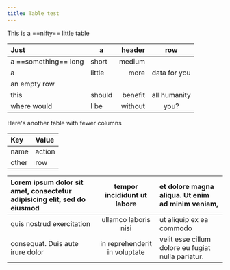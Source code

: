 ```yaml
---
title: Table test
---
```


This is a ==nifty== little table

| Just | a | header | row |
|:---|---|----:|:---:|
| a ==something== long | short | medium ||
| a | little | more | data for you |
| an empty row |
| this | should | benefit | all humanity|
| where would | I be | without | you? |

Here's another table with fewer columns

| Key | Value |
|:----|:------|
|name |action |
|other| row   |

| Lorem ipsum dolor sit amet, consectetur adipisicing elit, sed do eiusmod |tempor incididunt ut labore| et dolore magna aliqua. Ut enim ad minim veniam, |
|:----|:-----:|:----|
|quis nostrud exercitation | ullamco laboris nisi | ut aliquip ex ea commodo |
|consequat. Duis aute irure dolor| in reprehenderit in voluptate| velit esse cillum dolore eu fugiat nulla pariatur.|

